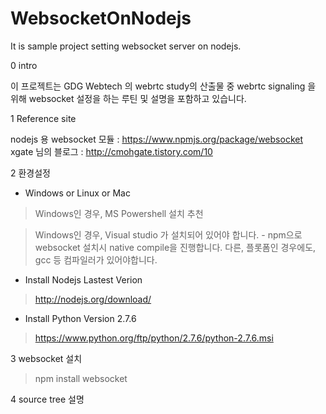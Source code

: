 WebsocketOnNodejs
=================

It is sample project setting websocket server on nodejs.

0 intro 

이 프로젝트는 GDG Webtech 의 webrtc study의 산출물 중 webrtc signaling 을 위해 websocket 설정을 하는 루틴 및 설명을 포함하고 있습니다.

1 Reference site

nodejs 용 websocket 모듈 : https://www.npmjs.org/package/websocket
xgate 님의 블로그 : http://cmohgate.tistory.com/10

2 환경설정

- Windows or Linux or Mac

> Windows인 경우, MS Powershell 설치 추천

> Windows인 경우, Visual studio 가 설치되어 있어야 합니다. - npm으로 websocket 설치시 native compile을 진행합니다. 다른, 플롯폼인 경우에도, gcc 등 컴파일러가 있어야합니다.

- Install Nodejs Lastest Verion

> http://nodejs.org/download/

- Install Python Version 2.7.6 

> https://www.python.org/ftp/python/2.7.6/python-2.7.6.msi
 
3 websocket 설치 

> npm install websocket

4 source tree 설명 





